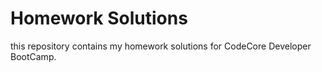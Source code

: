 # Homework Solutions

this repository contains my homework solutions for CodeCore Developer BootCamp.

